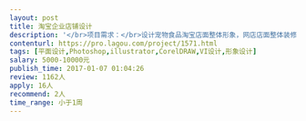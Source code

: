 ```yaml
---                
layout: post       
title: 淘宝企业店铺设计           
description: '</br>项目需求：</br>设计宠物食品淘宝店面整体形象，网店店面整体装修</br>1.一个店铺主页面</br>2.七个产品详情页</br>要求形象高端大气，欧美风格时尚，排版逻辑清晰，设计符合网络浏览习惯，信息体现清晰</br></br>人员要求：</br>1、有淘宝店铺设计经验</br>2、近期时间充裕，可以快速交付</br>'     
contenturl: https://pro.lagou.com/project/1571.html      
tags: [平面设计,Photoshop,illustrator,CorelDRAW,VI设计,形象设计]            
salary: 5000-10000元          
publish_time: 2017-01-07 01:04:26         
review: 1162人                   
apply: 16人                   
recommend: 2人                   
time_range: 小于1周              
---                 
```

